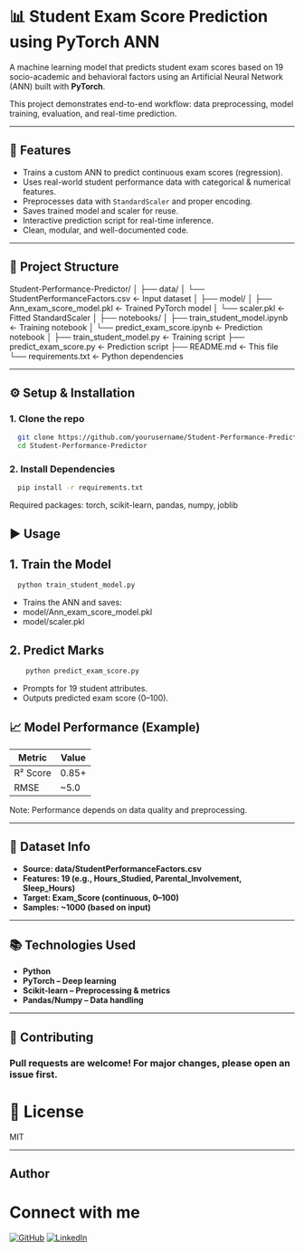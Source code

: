 # 📊 Student Exam Score Prediction using PyTorch ANN

A machine learning model that predicts student exam scores based on 19 socio-academic and behavioral factors using an Artificial Neural Network (ANN) built with **PyTorch**.

This project demonstrates end-to-end workflow: data preprocessing, model training, evaluation, and real-time prediction.

---

## 🚀 Features

- Trains a custom ANN to predict continuous exam scores (regression).
- Uses real-world student performance data with categorical & numerical features.
- Preprocesses data with `StandardScaler` and proper encoding.
- Saves trained model and scaler for reuse.
- Interactive prediction script for real-time inference.
- Clean, modular, and well-documented code.

---

## 📁 Project Structure
Student-Performance-Predictor/
│
├── data/
│ └── StudentPerformanceFactors.csv ← Input dataset
│
├── model/
│ ├── Ann_exam_score_model.pkl ← Trained PyTorch model
│ └── scaler.pkl ← Fitted StandardScaler
│
├── notebooks/
│ ├── train_student_model.ipynb ← Training notebook
│ └── predict_exam_score.ipynb ← Prediction notebook
│
├── train_student_model.py ← Training script
├── predict_exam_score.py ← Prediction script
├── README.md ← This file
└── requirements.txt ← Python dependencies

---

## ⚙️ Setup & Installation

### 1. Clone the repo
```bash
  git clone https://github.com/yourusername/Student-Performance-Predictor.git
  cd Student-Performance-Predictor
```
### 2. Install Dependencies
```bash
  pip install -r requirements.txt
```
Required packages: torch, scikit-learn, pandas, numpy, joblib

▶️ Usage 
---
## 1. Train the Model
```bash
  python train_student_model.py
```
* Trains the ANN and saves:
* model/Ann_exam_score_model.pkl
* model/scaler.pkl

## 2. Predict Marks
```bash
    python predict_exam_score.py
```
* Prompts for 19 student attributes.
* Outputs predicted exam score (0–100).

📈 Model Performance (Example)
---
| Metric       | Value |
|--------------|-------|
| R² Score     | 0.85+ |
| RMSE         | ~5.0  |


Note: Performance depends on data quality and preprocessing. 

---

🧪 Dataset Info
---
* **Source: data/StudentPerformanceFactors.csv**
* **Features: 19 (e.g., Hours_Studied, Parental_Involvement, Sleep_Hours)**
* **Target: Exam_Score (continuous, 0–100)**
* **Samples: ~1000 (based on input)**

---
📚 Technologies Used
---

* **Python**
* **PyTorch – Deep learning**
* **Scikit-learn – Preprocessing & metrics**
* **Pandas/Numpy – Data handling**

---
🤝 Contributing
---
### Pull requests are welcome! For major changes, please open an issue first.

# 📄 License

MIT

---

## Author
# Connect with me

[![GitHub](https://img.shields.io/badge/GitHub-100000?style=for-the-badge&logo=github&logoColor=white)](https://github.com/Ibrahim5570)
[![LinkedIn](https://img.shields.io/badge/LinkedIn-0077B5?style=for-the-badge&logo=linkedin&logoColor=white)](https://www.linkedin.com/in/ibrahim-abdullah-220917319)
